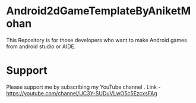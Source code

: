 # Android2dGameTemplateByAniketMohan
This Repository is for those developers who want to make Android games from android studio or AIDE.
# Support
Please support me by subscribing my YouTube channel
. Link - https://youtube.com/channel/UC3Y-SUDuVLwO5c5EzcxsFAg
